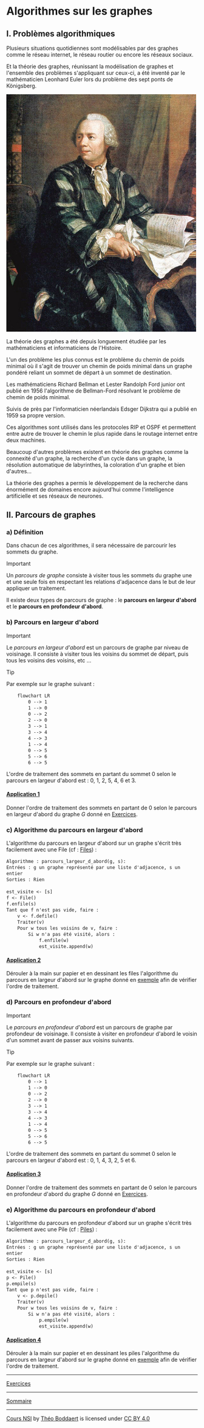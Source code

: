 # Algorithmes sur les graphes

## I. Problèmes algorithmiques

Plusieurs situations quotidiennes sont modélisables par des graphes comme le réseau internet, le réseau routier ou encore les réseaux sociaux. 

Et la théorie des graphes, réunissant la modélisation de graphes et l'ensemble des problèmes s'appliquant sur ceux-ci, a été inventé par le mathématicien Leonhard Euler lors du problème des sept ponts de Königsberg.

<img src="./img/leonhard_euler.jpg" width=500>

La théorie des graphes a été depuis longuement étudiée par les mathématiciens et informaticiens de l'Histoire. 

L'un des problème les plus connus est le problème du chemin de poids minimal où il s'agit de trouver un chemin de poids minimal dans un graphe pondéré reliant un sommet de départ à un sommet de destination. 

Les mathématiciens Richard Bellman et Lester Randolph Ford junior ont publié en 1956 l'algorithme de Bellman-Ford résolvant le problème de chemin de poids minimal.

Suivis de près par l'informaticien néerlandais Edsger Dijkstra qui a publié en 1959 sa propre version.

Ces algorithmes sont utilisés dans les protocoles RIP et OSPF et permettent entre autre de trouver le chemin le plus rapide dans le routage internet entre deux machines.

Beaucoup d'autres problèmes existent en théorie des graphes comme la connexité d'un graphe, la recherche d'un cycle dans un graphe, la résolution automatique de labyrinthes, la coloration d'un graphe et bien d'autres...

La théorie des graphes a permis le développement de la recherche dans énormément de domaines encore aujourd'hui comme l'intelligence artificielle et ses réseaux de neurones.

## II. Parcours de graphes

### a) Définition

Dans chacun de ces algorithmes, il sera nécessaire de parcourir les sommets du graphe.

> [!IMPORTANT]
> Un *parcours de graphe* consiste à visiter tous les sommets du graphe une et une seule fois en respectant les relations d'adjacence dans le but de leur appliquer un traitement.

Il existe deux types de parcours de graphe : le **parcours en largeur d'abord** et le **parcours en profondeur d'abord**.

### b) Parcours en largeur d'abord

> [!IMPORTANT]
> Le *parcours en largeur d'abord* est un parcours de graphe par niveau de voisinage. Il consiste à visiter tous les voisins du sommet de départ, puis tous les voisins des voisins, etc ...

<a name="exemple_larg"></a>
> [!TIP]
> Par exemple sur le graphe suivant :
>
> ```mermaid
>     flowchart LR
>         0 --> 1
>         1 --> 0
>         0 --> 2
>         2 --> 0
>         3 --> 1
>         3 --> 4
>         4 --> 3
>         1 --> 4
>         0 --> 5
>         5 --> 6
>         6 --> 5
> ```
>
> L'ordre de traitement des sommets en partant du sommet $0$ selon le parcours en largeur d'abord est : $0$, $1$, $2$, $5$, $4$, $6$ et $3$.

#### <ins>Application 1</ins>

Donner l'ordre de traitement des sommets en partant de $0$ selon le parcours en largeur d'abord du graphe $G$ donné en [Exercices](./Exercices/Exercices_algorithmes_sur_les_graphes.md).

### c) Algorithme du parcours en largeur d'abord

L'algorithme du parcours en largeur d'abord sur un graphe s'écrit très facilement avec une File (cf : [Files](./../Structures_linéaires_de_données/Files.md)) :

```algo
Algorithme : parcours_largeur_d_abord(g, s):
Entrées : g un graphe représenté par une liste d'adjacence, s un entier
Sorties : Rien

est_visite <- [s]
f <- File()
f.enfile(s)
Tant que f n'est pas vide, faire :
    v <- f.defile()
    Traiter(v)
    Pour w tous les voisins de v, faire :
        Si w n'a pas été visité, alors :
            f.enfile(w)
            est_visite.append(w)
```

#### <ins>Application 2</ins>

Dérouler à la main sur papier et en dessinant les files l'algorithme du parcours en largeur d'abord sur le graphe donné en [exemple](#exemple_larg) afin de vérifier l'ordre de traitement.

### d) Parcours en profondeur d'abord

> [!IMPORTANT]
> Le *parcours en profondeur d'abord* est un parcours de graphe par profondeur de voisinage. Il consiste à visiter en profondeur d'abord le voisin d'un sommet avant de passer aux voisins suivants.

<a name="exemple_prof"></a>
> [!TIP]
> Par exemple sur le graphe suivant :
> ```mermaid
>     flowchart LR
>         0 --> 1
>         1 --> 0
>         0 --> 2
>         2 --> 0
>         3 --> 1
>         3 --> 4
>         4 --> 3
>         1 --> 4
>         0 --> 5
>         5 --> 6
>         6 --> 5
> ```
>
> L'ordre de traitement des sommets en partant du sommet $0$ selon le parcours en largeur d'abord est : $0$, $1$, $4$, $3$, $2$, $5$ et $6$.

#### <ins>Application 3</ins>

Donner l'ordre de traitement des sommets en partant de $0$ selon le parcours en profondeur d'abord du graphe $G$ donné en [Exercices](./Exercices/Exercices_algorithmes_sur_les_graphes.md).

### e) Algorithme du parcours en profondeur d'abord

L'algorithme du parcours en profondeur d'abord sur un graphe s'écrit très facilement avec une Pile (cf : [Piles](./../Structures_linéaires_de_données/Piles.md)) :

```algo
Algorithme : parcours_largeur_d_abord(g, s):
Entrées : g un graphe représenté par une liste d'adjacence, s un entier
Sorties : Rien

est_visite <- [s]
p <- Pile()
p.empile(s)
Tant que p n'est pas vide, faire :
    v <- p.depile()
    Traiter(v)
    Pour w tous les voisins de v, faire :
        Si w n'a pas été visité, alors :
            p.empile(w)
            est_visite.append(w)
```

#### <ins>Application 4</ins>

Dérouler à la main sur papier et en dessinant les piles l'algorithme du parcours en largeur d'abord sur le graphe donné en [exemple](#exemple_prof) afin de vérifier l'ordre de traitement.

_______________

[Exercices](./Exercices/Exercices_algorithmes_sur_les_graphes.md)

_______________

[Sommaire](./../../README.md)

___________

<p xmlns:cc="http://creativecommons.org/ns#" xmlns:dct="http://purl.org/dc/terms/"><a property="dct:title" rel="cc:attributionURL" href="https://github.com/boddaert/nsi">Cours NSI</a> by <a rel="cc:attributionURL dct:creator" property="cc:attributionName" href="https://github.com/boddaert">Théo Boddaert</a> is licensed under <a href="https://creativecommons.org/licenses/by/4.0/?ref=chooser-v1" target="_blank" rel="license noopener noreferrer" style="display:inline-block;">CC BY 4.0</a>  <img style="height:22px!important;margin-left:3px;vertical-align:text-bottom;" src="https://mirrors.creativecommons.org/presskit/icons/cc.svg?ref=chooser-v1" alt="">  <img style="height:22px!important;margin-left:3px;vertical-align:text-bottom;" src="https://mirrors.creativecommons.org/presskit/icons/by.svg?ref=chooser-v1" alt=""></p> 